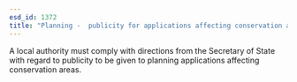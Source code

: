 ```yaml
---
esd_id: 1372
title: "Planning -  publicity for applications affecting conservation areas"
---
```


A local authority must comply with directions from the Secretary of State with regard to publicity to be given to planning applications affecting conservation areas.

